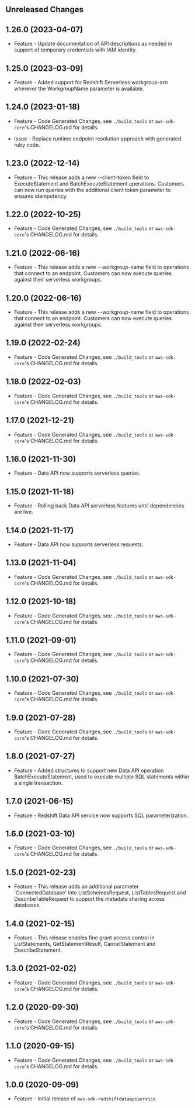 Unreleased Changes
------------------

1.26.0 (2023-04-07)
------------------

* Feature - Update documentation of API descriptions as needed in support of temporary credentials with IAM identity.

1.25.0 (2023-03-09)
------------------

* Feature - Added support for Redshift Serverless workgroup-arn wherever the WorkgroupName parameter is available.

1.24.0 (2023-01-18)
------------------

* Feature - Code Generated Changes, see `./build_tools` or `aws-sdk-core`'s CHANGELOG.md for details.

* Issue - Replace runtime endpoint resolution approach with generated ruby code.

1.23.0 (2022-12-14)
------------------

* Feature - This release adds a new --client-token field to ExecuteStatement and BatchExecuteStatement operations. Customers can now run queries with the additional client token parameter to ensures idempotency.

1.22.0 (2022-10-25)
------------------

* Feature - Code Generated Changes, see `./build_tools` or `aws-sdk-core`'s CHANGELOG.md for details.

1.21.0 (2022-06-16)
------------------

* Feature - This release adds a new --workgroup-name field to operations that connect to an endpoint. Customers can now execute queries against their serverless workgroups.

1.20.0 (2022-06-16)
------------------

* Feature - This release adds a new --workgroup-name field to operations that connect to an endpoint. Customers can now execute queries against their serverless workgroups.

1.19.0 (2022-02-24)
------------------

* Feature - Code Generated Changes, see `./build_tools` or `aws-sdk-core`'s CHANGELOG.md for details.

1.18.0 (2022-02-03)
------------------

* Feature - Code Generated Changes, see `./build_tools` or `aws-sdk-core`'s CHANGELOG.md for details.

1.17.0 (2021-12-21)
------------------

* Feature - Code Generated Changes, see `./build_tools` or `aws-sdk-core`'s CHANGELOG.md for details.

1.16.0 (2021-11-30)
------------------

* Feature - Data API now supports serverless queries.

1.15.0 (2021-11-18)
------------------

* Feature - Rolling back Data API serverless features until dependencies are live.

1.14.0 (2021-11-17)
------------------

* Feature - Data API now supports serverless requests.

1.13.0 (2021-11-04)
------------------

* Feature - Code Generated Changes, see `./build_tools` or `aws-sdk-core`'s CHANGELOG.md for details.

1.12.0 (2021-10-18)
------------------

* Feature - Code Generated Changes, see `./build_tools` or `aws-sdk-core`'s CHANGELOG.md for details.

1.11.0 (2021-09-01)
------------------

* Feature - Code Generated Changes, see `./build_tools` or `aws-sdk-core`'s CHANGELOG.md for details.

1.10.0 (2021-07-30)
------------------

* Feature - Code Generated Changes, see `./build_tools` or `aws-sdk-core`'s CHANGELOG.md for details.

1.9.0 (2021-07-28)
------------------

* Feature - Code Generated Changes, see `./build_tools` or `aws-sdk-core`'s CHANGELOG.md for details.

1.8.0 (2021-07-27)
------------------

* Feature - Added structures to support new Data API operation BatchExecuteStatement, used to execute multiple SQL statements within a single transaction.

1.7.0 (2021-06-15)
------------------

* Feature - Redshift Data API service now supports SQL parameterization.

1.6.0 (2021-03-10)
------------------

* Feature - Code Generated Changes, see `./build_tools` or `aws-sdk-core`'s CHANGELOG.md for details.

1.5.0 (2021-02-23)
------------------

* Feature - This release adds an additional parameter 'ConnectedDatabase' into ListSchemasRequest, ListTablesRequest and DescribeTableRequest to support the metadata sharing across databases.

1.4.0 (2021-02-15)
------------------

* Feature - This release enables fine grant access control in ListStatements, GetStatementResult, CancelStatement and DescribeStatement.

1.3.0 (2021-02-02)
------------------

* Feature - Code Generated Changes, see `./build_tools` or `aws-sdk-core`'s CHANGELOG.md for details.

1.2.0 (2020-09-30)
------------------

* Feature - Code Generated Changes, see `./build_tools` or `aws-sdk-core`'s CHANGELOG.md for details.

1.1.0 (2020-09-15)
------------------

* Feature - Code Generated Changes, see `./build_tools` or `aws-sdk-core`'s CHANGELOG.md for details.

1.0.0 (2020-09-09)
------------------

* Feature - Initial release of `aws-sdk-redshiftdataapiservice`.

